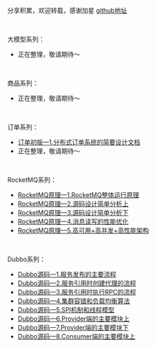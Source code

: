 分享积累，欢迎转载，感谢加星 [github地址](https://github.com/nnp8/nnp8.github.io)

<br>

大模型系列：
- 正在整理，敬请期待～
  
<br>

商品系列：
- 正在整理，敬请期待～
  
<br>

订单系列：
- [订单初版—1.分布式订单系统的简要设计文档](./OrderCenter/订单初版—1.分布式订单系统的简要设计文档.md)
- 正在整理，敬请期待～

<br>

RocketMQ系列：
- [RocketMQ原理—1.RocketMQ整体运行原理](./RocketMQ/RocketMQ原理—1.RocketMQ整体运行原理.md)
- [RocketMQ原理—2.源码设计简单分析上](./RocketMQ/RocketMQ原理—2.源码设计简单分析上.md)
- [RocketMQ原理—3.源码设计简单分析下](./RocketMQ/RocketMQ原理—3.源码设计简单分析下.md)
- [RocketMQ原理—4.消息读写的性能优化](./RocketMQ/RocketMQ原理—4.消息读写的性能优化.md)
- [RocketMQ原理—5.高可用+高并发+高性能架构](./RocketMQ/RocketMQ原理—5.高可用+高并发+高性能架构.md)

<br>

Dubbo系列：
- [Dubbo源码—1.服务发布的主要流程](./Dubbo/Dubbo源码—1.服务发布的主要流程.md)
- [Dubbo源码—2.服务引用时创建代理的流程](./Dubbo/Dubbo源码—2.服务引用时创建代理的流程.md)
- [Dubbo源码—3.服务引用时执行RPC的流程](./Dubbo/Dubbo源码—3.服务引用时执行RPC的流程.md)
- [Dubbo源码—4.集群容错和负载均衡算法](./Dubbo/Dubbo源码—4.集群容错和负载均衡算法.md)
- [Dubbo源码—5.SPI机制和线程模型](./Dubbo/Dubbo源码—5.SPI机制和线程模型.md)
- [Dubbo源码—6.Provider端的主要模块上](./Dubbo/Dubbo源码—6.Provider端的主要模块上.md)
- [Dubbo源码—7.Provider端的主要模块下](./Dubbo/Dubbo源码—7.Provider端的主要模块下.md)
- [Dubbo源码—8.Consumer端的主要模块上](./Dubbo/Dubbo源码—8.Consumer端的主要模块上.md)

